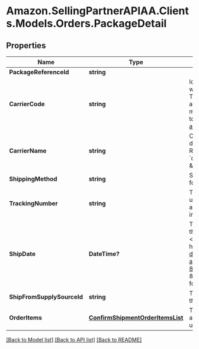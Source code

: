 # Amazon.SellingPartnerAPIAA.Clients.Models.Orders.PackageDetail
## Properties

Name | Type | Description | Notes
------------ | ------------- | ------------- | -------------
**PackageReferenceId** | **string** |  | 
**CarrierCode** | **string** | Identifies the carrier that will deliver the package. This field is required for all marketplaces. For more information, refer to the [&#x60;CarrierCode&#x60; announcement](https://developer-docs.amazon.com/sp-api/changelog/carriercode-value-required-in-shipment-confirmations-for-br-mx-ca-sg-au-in-jp-marketplaces). | 
**CarrierName** | **string** | Carrier Name that will deliver the package. Required when &#x60;carrierCode&#x60; is \&quot;Others\&quot;  | [optional] 
**ShippingMethod** | **string** | Ship method to be used for shipping the order. | [optional] 
**TrackingNumber** | **string** | The tracking number used to obtain tracking and delivery information. | 
**ShipDate** | **DateTime?** | The shipping date for the package. Must be in &lt;a href&#x3D;&#39;https://developer-docs.amazon.com/sp-api/docs/iso-8601&#39;&gt;ISO 8601&lt;/a&gt; date/time format. | 
**ShipFromSupplySourceId** | **string** | The unique identifier for the supply source. | [optional] 
**OrderItems** | [**ConfirmShipmentOrderItemsList**](ConfirmShipmentOrderItemsList.md) | The list of order items and quantities to be updated. | 

[[Back to Model list]](../README.md#documentation-for-models) [[Back to API list]](../README.md#documentation-for-api-endpoints) [[Back to README]](../README.md)

